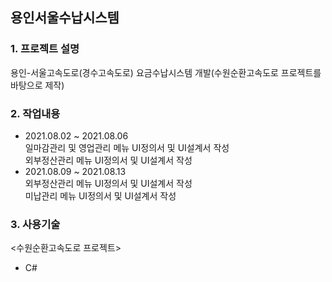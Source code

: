 ## 용인서울수납시스템
### 1. 프로젝트 설명
용인-서울고속도로(경수고속도로) 요금수납시스템 개발(수원순환고속도로 프로젝트를 바탕으로 제작)
### 2. 작업내용
 - 2021.08.02 ~ 2021.08.06   
 일마감관리 및 영업관리 메뉴 UI정의서 및 UI설계서 작성   
 외부정산관리 메뉴 UI정의서 및 UI설계서 작성
 - 2021.08.09 ~ 2021.08.13   
 외부정산관리 메뉴 UI정의서 및 UI설계서 작성   
 미납관리 메뉴 UI정의서 및 UI설계서 작성
### 3. 사용기술   
 <수원순환고속도로 프로젝트>
 - C#
